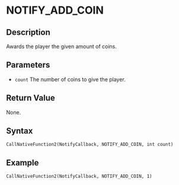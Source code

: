 # NOTIFY_ADD_COIN

## Description
Awards the player the given amount of coins.

## Parameters
- `count`
The number of coins to give the player.

## Return Value
None.

## Syntax
```
CallNativeFunction2(NotifyCallback, NOTIFY_ADD_COIN, int count)
```

## Example
```
CallNativeFunction2(NotifyCallback, NOTIFY_ADD_COIN, 1)
```